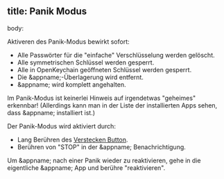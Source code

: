 
title: Panik Modus
---
body:

Aktiveren des Panik-Modus bewirkt sofort:

* Alle Passwörter für die "einfache" Verschlüsselung werden gelöscht.
* Alle symmetrischen Schlüssel werden gesperrt.
* Alle in OpenKeychain geöffneten Schlüssel werden gesperrt.
* Die &appname;-Überlagerung wird entfernt.
* &appname; wird komplett angehalten.

Im Panik-Modus ist keinerlei Hinweis auf irgendetwas "geheimes" erkennbar! 
(Allerdings kann man in der Liste der installierten Apps sehen, dass &appname; installiert ist.)

Der Panik-Modus wird aktiviert durch:

* Lang Berühren des [Verstecken Button](/buttons#button_hide).
* Berühren von "STOP" in der &appname; Benachrichtigung.

Um &appname; nach einer Panik wieder zu reaktivieren, gehe in die eigentliche &appname; App und berühre "reaktivieren".
